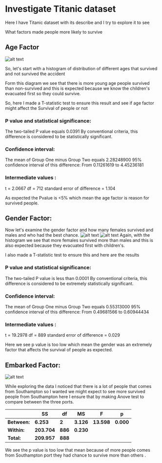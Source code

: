 # Investigate Titanic dataset

Here I have Titanic dataset with its describe  and I try to explore it to see

What factors made people more likely to survive

## Age Factor
![alt text](https://github.com/Mogady/udacity-data-analysis-nanodegree/blob/master/Titanic_investigation/age.png)

So, let&#39;s start with a histogram of distribution of different ages that survived and not survived the accident

Form this diagram we see that there is more young age people survived than non-survived and this is expected because we know the children&#39;s evacuated first so they could survive.

So, here I made a T-statistic test to ensure this result and see if age factor might affect the Survival of people or not

### P value and statistical significance:
 The two-tailed P value equals 0.0391
 By conventional criteria, this difference is considered to be statistically significant.

### Confidence interval:
 The mean of Group One minus Group Two equals 2.28248900
 95% confidence interval of this difference: From 0.11261619 to 4.45236181

### Intermediate values :
 t = 2.0667
 df = 712
 standard error of difference = 1.104

As expected the Pvalue is &lt;5% which mean the age factor is reason for survived people.

## Gender Factor:

Now let&#39;s examine the gender factor and how many females survived and males and who had the best chance.
![alt text](https://github.com/Mogady/udacity-data-analysis-nanodegree/blob/master/Titanic_investigation/gender1.png)
![alt text](https://github.com/Mogady/udacity-data-analysis-nanodegree/blob/master/Titanic_investigation/gender2.png)
Again, with the histogram we see that more females survived more than males and this is also expected because they evacuated first with children&#39;s.

I also made a T-statistic test to ensure this and here are the results

### P value and statistical significance:
The two-tailed P value is less than 0.0001
By conventional criteria, this difference is considered to be extremely statistically significant.

### Confidence interval:
 The mean of Group One minus Group Two equals 0.55313000
 95% confidence interval of this difference: From 0.49681566 to 0.60944434

### Intermediate values :
 t = 19.2978
 df = 889
 standard error of difference = 0.029

Here we see p value is too low which mean the gender was an extremely factor that affects the survival of people as expected.

## Embarked Factor:
![alt text](https://github.com/Mogady/udacity-data-analysis-nanodegree/blob/master/Titanic_investigation/embarked.png)

While exploring the data I noticed that there is a lot of people that comes from Southampton so I wanted we might expect to see more survived people from Southampton here I ensure that by making Anove test to compare between the three ports.

|   | **SS** | **df** | **MS** | **F** | **p** |
| --- | --- | --- | --- | --- | --- |
| **Between:** | **6.253** | **2** | **3.126** | **13.598** | **0.000** |
| **Within:** | **203.704** | **886** | **0.230** |   |   |
| **Total:** | **209.957** | **888** |   |   |   |

We see the p value is too low that mean because of more people comes from Southampton port they had chance to survive more than others .
